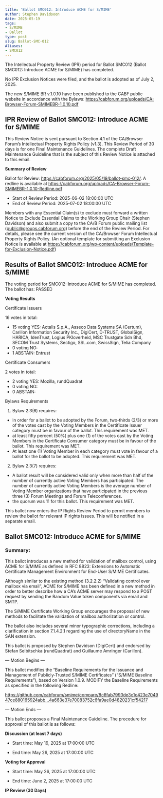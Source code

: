 ```yaml
---
title: 'Ballot SMC012: Introduce ACME for S/MIME'
author: Stephen Davidsoon
date: 2025-05-19
tags:
- S/MIME
- Ballot
type: post
slug: Ballot-SMC-012
Aliases: 
- SMC012
---
```


The Intellectual Property Review (IPR) period for Ballot SMC012 (Ballot SMC012: Introduce ACME for S/MIME) has completed.

No IPR Exclusion Notices were filed, and the ballot is adopted as of July 2, 2025.

The new S/MIME BR v.1.0.10 have been published to the CABF public website in accordance with the Bylaws:  https://cabforum.org/uploads/CA-Browser-Forum-SMIMEBR-1.0.10.pdf

## IPR Review of Ballot SMC012: Introduce ACME for S/MIME

This Review Notice is sent pursuant to Section 4.1 of the CA/Browser Forum’s Intellectual Property Rights Policy (v1.3). This Review Period of 30 days is for one Final Maintenance Guidelines. The complete Draft Maintenance Guideline that is the subject of this Review Notice is attached to this email.

**Summary of Review**

Ballot for Review: https://cabforum.org/2025/05/19/ballot-smc-012/. A redline is available at https://cabforum.org/uploads/CA-Browser-Forum-SMIMEBR-1.0.10-Redline.pdf

* Start of Review Period: 2025-06-02 18:00:00 UTC
* End of Review Period: 2025-07-02 18:00:00 UTC

Members with any Essential Claim(s) to exclude must forward a written Notice to Exclude Essential Claims to the Working Group Chair (Stephen Davidson) and also submit a copy to the CA/B Forum public mailing list (public@groups.cabforum.org) before the end of the Review Period. For details, please see the current version of the CA/Browser Forum Intellectual Property Rights Policy.  (An optional template for submitting an Exclusion Notice is available at https://cabforum.org/wp-content/uploads/Template-for-Exclusion-Notice.pdf)

## Results of Ballot SMC012: Introduce ACME for S/MIME

The voting period for SMC012: Introduce ACME for S/MIME has completed. The ballot has: PASSED

**Voting Results**

Certificate Issuers

16 votes in total:
* 15 voting YES: Actalis S.p.A., Asseco Data Systems SA (Certum), Carillon Information Security Inc., DigiCert, D-TRUST, GlobalSign, HARICA, IdenTrust, Logius PKIoverheid, MSC Trustgate Sdn Bhd, SECOM Trust Systems, Sectigo, SSL.com, SwissSign, Telia Company
* 0 voting NO:
* 1 ABSTAIN: Entrust

Certificate Consumers

2 votes in total:
* 2 voting YES: Mozilla, rundQuadrat
* 0 voting NO:
* 0 ABSTAIN:

Bylaws Requirements

1. Bylaw 2.3(6) requires:
* In order for a ballot to be adopted by the Forum, two‐thirds (2/3) or more of the votes cast by the Voting Members in the Certificate Issuer category must be in favour of the ballot. This requirement was MET.
* at least fifty percent (50%) plus one (1) of the votes cast by the Voting Members in the Certificate Consumer category must be in favour of the ballot. This requirement was MET.
* At least one (1) Voting Member in each category must vote in favour of a ballot for the ballot to be adopted. This requirement was MET.
2. Bylaw 2.3(7) requires:
* A ballot result will be considered valid only when more than half of the number of currently active Voting Members has participated. The number of currently active Voting Members is the average number of Voting Member organizations that have participated in the previous three (3) Forum Meetings and Forum Teleconferences.
* the quorum was 11 for this ballot. This requirement was MET.

This ballot now enters the IP Rights Review Period to permit members to review the ballot for relevant IP rights issues. This will be notified in a separate email.

## Ballot SMC012: Introduce ACME for S/MIME

### Summary: 

This ballot introduces a new method for validation of mailbox control, using ACME for S/MIME as defined in RFC 8823: Extensions to Automatic Certificate Management Environment for End-User S/MIME Certificates.

Although similar to the existing method (3.2.2.2) “Validating control over mailbox via email”, ACME for S/MIME has been defined in a new method in order to better describe how a CA’s ACME server may respond to a POST request by sending the Random Value token components via email and SMTP.

The S/MIME Certificate Working Group encourages the proposal of new methods to facilitate the validation of mailbox authorization or control.

The ballot also includes several minor typographic corrections, including a clarification in section 7.1.4.2.1 regarding the use of directoryName in the SAN extension.

This ballot is proposed by Stephen Davidson (DigiCert) and endorsed by Stefan Selbitschka (rundQuadrat) and Guillaume Amringer (Carillon).

— Motion Begins —

This ballot modifies the “Baseline Requirements for the Issuance and Management of Publicly-Trusted S/MIME Certificates” (“S/MIME Baseline Requirements”), based on Version 1.0.9.
MODIFY the Baseline Requirements as specified in the following Redline:

https://github.com/cabforum/smime/compare/8c8fab7993de3c1c423e704947ce880165924abb...4a663e37e70083752c6fa9ae0d4820231cf54217

— Motion Ends —

This ballot proposes a Final Maintenance Guideline. The procedure for approval of this ballot is as follows:

**Discussion (at least 7 days)**

* Start time: May 19, 2025 at 17:00:00 UTC

* End time: May 26, 2025 at 17:00:00 UTC

**Voting for Approval**

* Start time: May 26, 2025 at 17:00:00 UTC

* End time: June 2, 2025 at 17:00:00 UTC

**IP Review (30 Days)**

